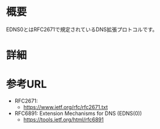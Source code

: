 # 概要
EDNS0とはRFC2671で規定されているDNS拡張プロトコルです。

# 詳細


# 参考URL
- RFC2671:
  - https://www.ietf.org/rfc/rfc2671.txt
- RFC6891: Extension Mechanisms for DNS (EDNS(0))
  - https://tools.ietf.org/html/rfc6891
